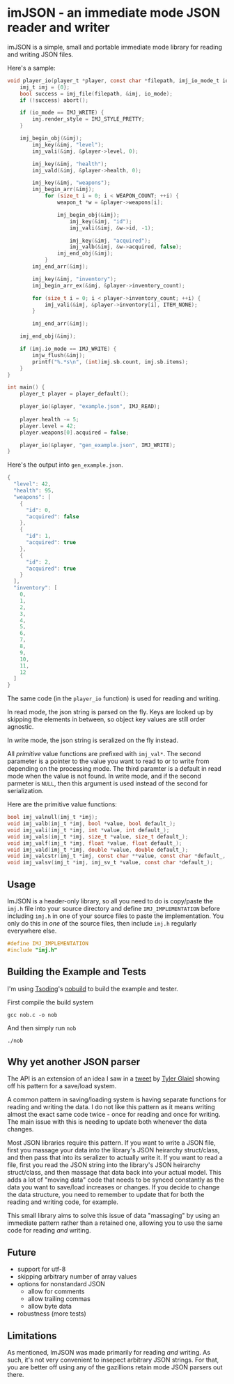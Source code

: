 # imJSON - an immediate mode JSON reader and writer
imJSON is a simple, small and portable immediate mode library for reading and writing JSON files.

Here's a sample:
```c
void player_io(player_t *player, const char *filepath, imj_io_mode_t io_mode) {
    imj_t imj = {0};
    bool success = imj_file(filepath, &imj, io_mode);
    if (!success) abort();

    if (io_mode == IMJ_WRITE) {
        imj.render_style = IMJ_STYLE_PRETTY;
    }

    imj_begin_obj(&imj);
        imj_key(&imj, "level");
        imj_vali(&imj, &player->level, 0);

        imj_key(&imj, "health");
        imj_vald(&imj, &player->health, 0);

        imj_key(&imj, "weapons");
        imj_begin_arr(&imj);
            for (size_t i = 0; i < WEAPON_COUNT; ++i) {
                weapon_t *w = &player->weapons[i];

                imj_begin_obj(&imj);
                    imj_key(&imj, "id");
                    imj_vali(&imj, &w->id, -1);

                    imj_key(&imj, "acquired");
                    imj_valb(&imj, &w->acquired, false);
                imj_end_obj(&imj);
            }
        imj_end_arr(&imj);

        imj_key(&imj, "inventory");
        imj_begin_arr_ex(&imj, &player->inventory_count);

        for (size_t i = 0; i < player->inventory_count; ++i) {
            imj_vali(&imj, &player->inventory[i], ITEM_NONE);
        }

        imj_end_arr(&imj);

    imj_end_obj(&imj);

    if (imj.io_mode == IMJ_WRITE) {
        imjw_flush(&imj);
        printf("%.*s\n", (int)imj.sb.count, imj.sb.items);
    }
}

int main() {
    player_t player = player_default();

    player_io(&player, "example.json", IMJ_READ);
    
    player.health -= 5;
    player.level = 42;
    player.weapons[0].acquired = false;

    player_io(&player, "gen_example.json", IMJ_WRITE);
}
```

Here's the output into `gen_example.json`.
```c
{
  "level": 42,
  "health": 95,
  "weapons": [
    {
      "id": 0,
      "acquired": false
    },
    {
      "id": 1,
      "acquired": true
    },
    {
      "id": 2,
      "acquired": true
    }
  ],
  "inventory": [
    0,
    1,
    2,
    3,
    4,
    5,
    6,
    7,
    8,
    9,
    10,
    11,
    12
  ]
}
```

The same code (in the `player_io` function) is used for reading and writing.

In read mode, the json string is parsed on the fly. Keys are looked up by skipping the elements in between, so object key values are still order agnostic.

In write mode, the json string is seralized on the fly instead.

All _primitive_ value functions are prefixed with `imj_val*`. The second parameter is a pointer to the value you want to read to or to write from depending on the processing mode.
The third paramter is a default in read mode when the value is not found. In write mode, and if the second parmeter is `NULL`, then this argument is used instead of
the second for serialization.

Here are the primitive value functions:
```c
bool imj_valnull(imj_t *imj);
void imj_valb(imj_t *imj, bool *value, bool default_);
void imj_vali(imj_t *imj, int *value, int default_);
void imj_vals(imj_t *imj, size_t *value, size_t default_);
void imj_valf(imj_t *imj, float *value, float default_);
void imj_vald(imj_t *imj, double *value, double default_);
void imj_valcstr(imj_t *imj, const char **value, const char *default_, imj_alloc alloc, void *allocator);
void imj_valsv(imj_t *imj, imj_sv_t *value, const char *default_);
```

## Usage
ImJSON is a header-only library, so all you need to do is copy/paste the `imj.h` file into your source directory and define `IMJ_IMPLEMENTATION` before including `imj.h`
in one of your source files to paste the implementation. You only do this in _one_ of the source files, then include `imj.h` regularly everywhere else.
```c
#define IMJ_IMPLEMENTATION
#include "imj.h"
```

## Building the Example and Tests
I'm using [Tsoding](https://x.com/tsoding)'s [nobuild](https://github.com/tsoding/nob.h) to build the example and tester.

First compile the build system
```
gcc nob.c -o nob
```

And then simply run `nob`
```
./nob
```

## Why yet another JSON parser 
The API is an extension of an idea I saw in a [tweet](https://x.com/TylerGlaiel/status/1812974709052744158) by [Tyler Glaiel](https://x.com/TylerGlaiel)
showing off his pattern for a save/load system.

A common pattern in saving/loading system is having separate functions for reading and writing the data. I do not like this pattern as it means
writing almost the exact same code twice - once for reading and once for writing. The main issue with this is needing to update both whenever
the data changes.

Most JSON libraries require this pattern. If you want to write a JSON file, first you massage your data into the library's JSON heirarchy struct/class, and
then pass that into its seralizer to actually write it. If you want to read a file, first you read the JSON string into the library's JSON heirarchy struct/class,
and then massage that data back into your actual model. This adds a lot of "moving data" code that needs to be synced constantly as the data you want to save/load
increases or changes. If you decide to change the data structure, you need to remember to update that for both the reading and writing code, for example.

This small library aims to solve this issue of data "massaging" by using an immediate pattern rather than a retained one, allowing you to use the same 
code for reading _and_ writing.

## Future
- support for utf-8
- skipping arbitrary number of array values
- options for nonstandard JSON
  - allow for comments
  - allow trailing commas
  - allow byte data
- robustness (more tests)

## Limitations
As mentioned, ImJSON was made primarily for reading _and_ writing. As such, it's not very convenient to insepect arbitrary JSON strings. For that, you are better off using
any of the gazillions retain mode JSON parsers out there.


